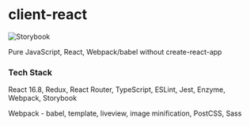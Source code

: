 # client-react

![Storybook](https://cdn.jsdelivr.net/gh/storybooks/brand@master/badge/badge-storybook.svg)

Pure JavaScript, React, Webpack/babel without create-react-app

### Tech Stack

React 16.8, Redux, React Router, TypeScript, ESLint, Jest, Enzyme, Webpack, Storybook

Webpack - babel, template, liveview, image minification, PostCSS, Sass


